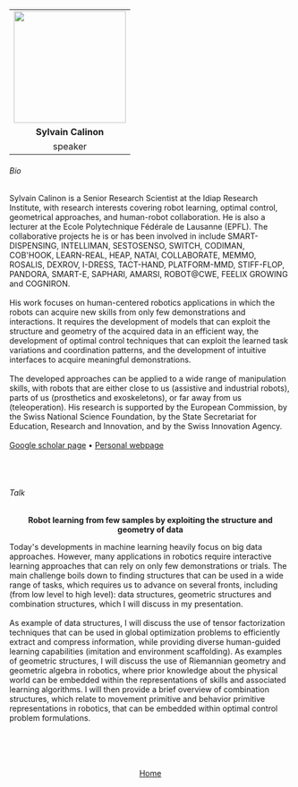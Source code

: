 ---
---

<br>
<br>


<div align="center">
  <table class="row">
    <tr>
    <td style="text-align: center"><img src="https://www.zupimages.net/up/23/14/f9k1.jpg" style="width:200px;height:200px;"></td>
  </tr>
  <tr>
    <td style="text-align: center"><b>Sylvain Calinon</b></td>
  </tr>
  <tr>
    <td style="text-align: center">speaker</td>
  </tr>
  </table>
</div>



###### Bio

Sylvain Calinon is a Senior Research Scientist at the Idiap Research Institute, with research interests covering robot learning, optimal control, geometrical approaches, and human-robot collaboration. He is also a lecturer at the Ecole Polytechnique Fédérale de Lausanne (EPFL). The collaborative projects he is or has been involved in include SMART-DISPENSING, INTELLIMAN, SESTOSENSO, SWITCH, CODIMAN, COB'HOOK, LEARN-REAL, HEAP, NATAI, COLLABORATE, MEMMO, ROSALIS, DEXROV, I-DRESS, TACT-HAND, PLATFORM-MMD, STIFF-FLOP, PANDORA, SMART-E, SAPHARI, AMARSI, ROBOT@CWE, FEELIX GROWING and COGNIRON.
<br>
<br>
His work focuses on human-centered robotics applications in which the robots can acquire new skills from only few demonstrations and interactions. It requires the development of models that can exploit the structure and geometry of the acquired data in an efficient way, the development of optimal control techniques that can exploit the learned task variations and coordination patterns, and the development of intuitive interfaces to acquire meaningful demonstrations.
<br>
<br>
The developed approaches can be applied to a wide range of manipulation skills, with robots that are either close to us (assistive and industrial robots), parts of us (prosthetics and exoskeletons), or far away from us (teleoperation). His research is supported by the European Commission, by the Swiss National Science Foundation, by the State Secretariat for Education, Research and Innovation, and by the Swiss Innovation Agency.
<br>
<br>
<a href="https://scholar.google.com/citations?user=t7VnipMAAAAJ&hl=fr&oi=ao/">Google scholar page</a> &bull; <a href="https://calinon.ch/">Personal webpage</a>


<br>
<br>


###### Talk


<div align="center">
	<b>Robot learning from few samples by exploiting the structure and geometry of data</b>
</div>

Today's developments in machine learning heavily focus on big data
approaches. However, many applications in robotics require interactive
learning approaches that can rely on only few demonstrations or trials.
The main challenge boils down to finding structures that can be used in
a wide range of tasks, which requires us to advance on several fronts,
including (from low level to high level): data structures, geometric
structures and combination structures, which I will discuss in my
presentation.
<br>
<br>
As example of data structures, I will discuss the use of tensor
factorization techniques that can be used in global optimization
problems to efficiently extract and compress information, while
providing diverse human-guided learning capabilities (imitation and
environment scaffolding). As examples of geometric structures, I will
discuss the use of Riemannian geometry and geometric algebra in
robotics, where prior knowledge about the physical world can be embedded
within the representations of skills and associated learning algorithms.
I will then provide a brief overview of combination structures, which
relate to movement primitive and behavior primitive representations in
robotics, that can be embedded within optimal control problem formulations.



<br>
<br>
<br>
<br>


<div align="center">
	<a href="https://imolconf2023.github.io/">Home</a>
</div>

<br>
<br>

